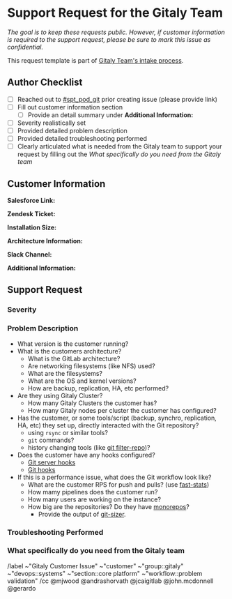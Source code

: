 # Support Request for the Gitaly Team

<!--

The goal of this template is to create a consistent experience for customer support requests from the Gitaly Team. Due to the size of the team and ambitious amount of work we try to complete, it helps us tremendously to have a common issue format for requests that can be prioritized appropriately. It also helps keep a record of issues experienced that can benefit other teams in the future.

As we collaborate on resolution of this issue, the Gitaly team will attempt to utilize this as a single source of truth.

-->

_The goal is to keep these requests public. However, if customer information is required to the support request, please be sure to mark this issue as confidential._

This request template is part of [Gitaly Team's intake process](https://about.gitlab.com/handbook/engineering/development/enablement/systems/gitaly/#how-to-contact-the-team).


## Author Checklist

- [ ] Reached out to [#spt_pod_git](https://gitlab.enterprise.slack.com/archives/C04D5FUADAM) prior creating issue (please provide link)
- [ ] Fill out customer information section
    - [ ] Provide an detail summary under **Additional Information:**
- [ ] Severity realistically set
- [ ] Provided detailed problem description
- [ ] Provided detailed troubleshooting performed
- [ ] Clearly articulated what is needed from the Gitaly team to support your request by filling out the _What specifically do you need from the Gitaly team_

## Customer Information

**Salesforce Link:**

**Zendesk Ticket:**

**Installation Size:**

**Architecture Information:**
<!-- Please include cloud hosting provider if available, links to architecture documents, etc... -->
**Slack Channel:**
<!-- Please include the general slack channel, the slack channel for the incident, etc... -->
**Additional Information:**
<!-- Links to executive summary, customer calls, etc... Anything that helps provide context for the team -->

## Support Request

### Severity

<!-- Please be as realistic as possible here. We are sensitive to the fact that customers are frustrated when things aren't working, but realistically we cannot treat everything as a Severity 1 emergency.

For a good rule of thumb, please refer to the bug prioritization framework located in the handbook here: https://about.gitlab.com/handbook/engineering/quality/issue-triage/#severity

For S1 or S2 issues, please follow https://about.gitlab.com/handbook/engineering/development/enablement/systems/gitaly/#urgent-issues-and-outages .
-->

### Problem Description

<!-- Please describe the problem in as much detail as possible. Feel free to include log outputs, screenshots, or anything else that could help the team understand what is happening. -->

- What version is the customer running?
- What is the customers architecture?
    - What is the GitLab architecture?
    - Are networking filesystems (like NFS) used?
    - What are the filesystems?
    - What are the OS and kernel versions?
    - How are backup, replication, HA, etc performed?
- Are they using Gitaly Cluster?
    - How many Gitaly Clusters the customer has?
    - How many Gitaly nodes per cluster the customer has configured?
- Has the customer, or some tools/script (backup, synchro, replication, HA, etc) they set up, directly interacted with the Git repository? 
    - using `rsync` or similar tools?
    - `git` commands?
    - history changing tools (like [git filter-repo](https://github.com/newren/git-filter-repo))?
- Does the customer have any hooks configured?
    - [Git server hooks](https://docs.gitlab.com/ee/administration/server_hooks.html) 
    - [Git hooks](https://git-scm.com/book/en/v2/Customizing-Git-Git-Hooks)
- If this is a performance issue, what does the Git workflow look like?
    - What are the customer RPS for push and pulls? (use [fast-stats](https://gitlab.com/gitlab-com/support/toolbox/fast-stats))
    - How mamy pipelines does the customer run?
    - How many users are working on the instance?
    - How big are the repositories? Do they have [monorepos](https://docs.gitlab.com/ee/user/project/repository/monorepos/)?
        - Provide the output of [git-sizer](https://github.com/github/git-sizer). 

### Troubleshooting Performed

<!-- Please include any initial troubleshooting performed by the customer support or professional services teams -->

### What specifically do you need from the Gitaly team

<!-- Please include specifics such as - architecture review, meeting attendance, product management involvement, etc... -->


/label ~"Gitaly Customer Issue" ~"customer" ~"group::gitaly" ~"devops::systems" ~"section::core platform" ~"workflow::problem validation"
/cc @mjwood @andrashorvath @jcaigitlab @john.mcdonnell @gerardo

